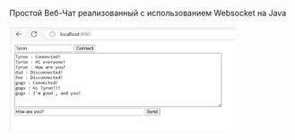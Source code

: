 Простой Веб-Чат реализованный с использованием Websocket на Java <br/> <br/>
<img src="https://github.com/DaurenGitAcc/webchat-java-websocket/blob/69d152dac83d4c4d702bc46d45901872e1cf28ea/screenshots/Снимок1.PNG" width=80% height=80%>

